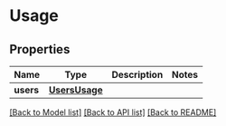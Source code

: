 # Usage

## Properties
Name | Type | Description | Notes
------------ | ------------- | ------------- | -------------
**users** | [**UsersUsage**](UsersUsage.md) |  | 

[[Back to Model list]](../README.md#documentation-for-models) [[Back to API list]](../README.md#documentation-for-api-endpoints) [[Back to README]](../README.md)


